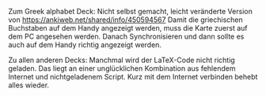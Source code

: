 Zum Greek alphabet Deck:
Nicht selbst gemacht, leicht veränderte Version von https://ankiweb.net/shared/info/450594567
Damit die griechischen Buchstaben auf dem Handy angezeigt werden, muss die Karte zuerst auf dem PC angesehen werden. Danach Synchronisieren und dann sollte es auch auf dem Handy richtig angezeigt werden.

Zu allen anderen Decks: Manchmal wird der LaTeX-Code nicht richtig geladen. Das liegt an einer unglücklichen Kombination aus fehlendem Internet und nichtgeladenem Script. Kurz mit dem Internet verbinden behebt alles wieder.